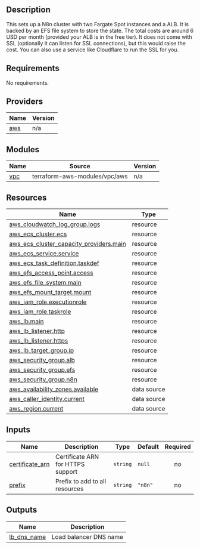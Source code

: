 ## Description

This sets up a N8n cluster with two Fargate Spot instances and a ALB. It is backed by an EFS file system to store the state. The total costs are around 6 USD per month (provided your ALB is in the free tier).
It does not come with SSL (optionally it can listen for SSL connections), but this would raise the cost. You can also use a service like Cloudflare to run the SSL for you.

## Requirements

No requirements.

## Providers

| Name | Version |
|------|---------|
| <a name="provider_aws"></a> [aws](#provider\_aws) | n/a |

## Modules

| Name | Source | Version |
|------|--------|---------|
| <a name="module_vpc"></a> [vpc](#module\_vpc) | terraform-aws-modules/vpc/aws | n/a |

## Resources

| Name | Type |
|------|------|
| [aws_cloudwatch_log_group.logs](https://registry.terraform.io/providers/hashicorp/aws/latest/docs/resources/cloudwatch_log_group) | resource |
| [aws_ecs_cluster.ecs](https://registry.terraform.io/providers/hashicorp/aws/latest/docs/resources/ecs_cluster) | resource |
| [aws_ecs_cluster_capacity_providers.main](https://registry.terraform.io/providers/hashicorp/aws/latest/docs/resources/ecs_cluster_capacity_providers) | resource |
| [aws_ecs_service.service](https://registry.terraform.io/providers/hashicorp/aws/latest/docs/resources/ecs_service) | resource |
| [aws_ecs_task_definition.taskdef](https://registry.terraform.io/providers/hashicorp/aws/latest/docs/resources/ecs_task_definition) | resource |
| [aws_efs_access_point.access](https://registry.terraform.io/providers/hashicorp/aws/latest/docs/resources/efs_access_point) | resource |
| [aws_efs_file_system.main](https://registry.terraform.io/providers/hashicorp/aws/latest/docs/resources/efs_file_system) | resource |
| [aws_efs_mount_target.mount](https://registry.terraform.io/providers/hashicorp/aws/latest/docs/resources/efs_mount_target) | resource |
| [aws_iam_role.executionrole](https://registry.terraform.io/providers/hashicorp/aws/latest/docs/resources/iam_role) | resource |
| [aws_iam_role.taskrole](https://registry.terraform.io/providers/hashicorp/aws/latest/docs/resources/iam_role) | resource |
| [aws_lb.main](https://registry.terraform.io/providers/hashicorp/aws/latest/docs/resources/lb) | resource |
| [aws_lb_listener.http](https://registry.terraform.io/providers/hashicorp/aws/latest/docs/resources/lb_listener) | resource |
| [aws_lb_listener.https](https://registry.terraform.io/providers/hashicorp/aws/latest/docs/resources/lb_listener) | resource |
| [aws_lb_target_group.ip](https://registry.terraform.io/providers/hashicorp/aws/latest/docs/resources/lb_target_group) | resource |
| [aws_security_group.alb](https://registry.terraform.io/providers/hashicorp/aws/latest/docs/resources/security_group) | resource |
| [aws_security_group.efs](https://registry.terraform.io/providers/hashicorp/aws/latest/docs/resources/security_group) | resource |
| [aws_security_group.n8n](https://registry.terraform.io/providers/hashicorp/aws/latest/docs/resources/security_group) | resource |
| [aws_availability_zones.available](https://registry.terraform.io/providers/hashicorp/aws/latest/docs/data-sources/availability_zones) | data source |
| [aws_caller_identity.current](https://registry.terraform.io/providers/hashicorp/aws/latest/docs/data-sources/caller_identity) | data source |
| [aws_region.current](https://registry.terraform.io/providers/hashicorp/aws/latest/docs/data-sources/region) | data source |

## Inputs

| Name | Description | Type | Default | Required |
|------|-------------|------|---------|:--------:|
| <a name="input_certificate_arn"></a> [certificate\_arn](#input\_certificate\_arn) | Certificate ARN for HTTPS support | `string` | `null` | no |
| <a name="input_prefix"></a> [prefix](#input\_prefix) | Prefix to add to all resources | `string` | `"n8n"` | no |

## Outputs

| Name | Description |
|------|-------------|
| <a name="output_lb_dns_name"></a> [lb\_dns\_name](#output\_lb\_dns\_name) | Load balancer DNS name |
